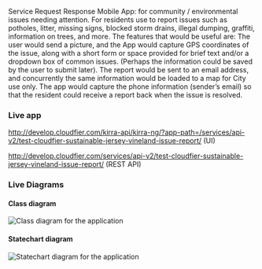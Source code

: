 Service Request Response Mobile App: for community / environmental issues 
needing attention. For residents use to report issues such as potholes, 
litter, missing signs, blocked storm drains, illegal dumping, graffiti, 
information on trees, and more. 
The features that would be useful are: The user would send a picture, 
and the App would capture GPS coordinates of the issue, along with a short 
form or space provided for brief text and/or a dropdown box of common issues. 
(Perhaps the information could be saved by the user to submit later). 
The report would be sent to an email address, and concurrently the same 
information would be loaded to a map for City use only. 
The app would capture the phone information (sender’s email) so that 
the resident could receive a report back when the issue is resolved. 

### Live app

http://develop.cloudfier.com/kirra-api/kirra-ng/?app-path=/services/api-v2/test-cloudfier-sustainable-jersey-vineland-issue-report/ (UI)

http://develop.cloudfier.com/services/api-v2/test-cloudfier-sustainable-jersey-vineland-issue-report/ (REST API)


### Live Diagrams

#### Class diagram

![Class diagram for the application](https://develop.cloudfier.com/services/diagram/test-cloudfier-sustainable-jersey-vineland-issue-report/package/issues.uml?showClassifierCompartments=Always&showStaticFeatures=true&showClasses=true&showAssociationEndName=true&showAttributes=true&showOperations=true&showComments=true&showParameters=true&showAssociationEndMultiplicity=true&showMinimumVisibility=Public&showFeatureVisibility=false&showParameterNames=false&showDerivedElements=false)

#### Statechart diagram

![Statechart diagram for the application](https://develop.cloudfier.com/services/diagram/test-cloudfier-sustainable-jersey-vineland-issue-report/package/issues.uml?showStateMachines=true)


